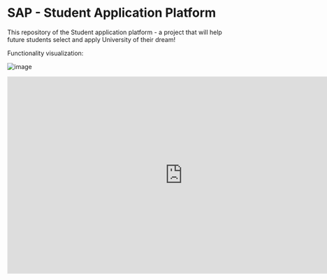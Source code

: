 # SAP - Student Application Platform
This repository of the Student application platform - a project that will help future students select and apply University of their dream!

Functionality visualization:

![image](https://github.com/DmytroBaryshniuk/Java_Learning2023/assets/59570580/73c0365a-229c-4ae6-a5ac-0d8f89f37ed8)

<iframe style="border: 1px solid rgba(0, 0, 0, 0.1);" width="800" height="450" src="https://www.figma.com/embed?embed_host=share&url=https%3A%2F%2Fwww.figma.com%2Ffile%2FiWkk1JdQeSexI9X8qA9k2c%2FWeb-site%3Ftype%3Ddesign%26node-id%3D0%253A1%26mode%3Ddesign%26t%3DmAQufGNuMNmODdmw-1" allowfullscreen></iframe>
